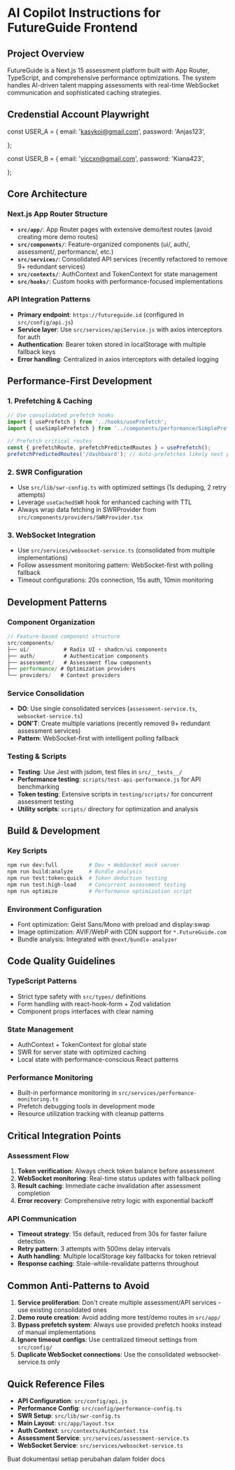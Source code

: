 # AI Copilot Instructions for FutureGuide Frontend

## Project Overview

FutureGuide is a Next.js 15 assessment platform built with App Router, TypeScript, and comprehensive performance optimizations. The system handles AI-driven talent mapping assessments with real-time WebSocket communication and sophisticated caching strategies.


## Credenstial Account Playwright
const USER_A = {
  email: 'kasykoi@gmail.com',
  password: 'Anjas123',
  <!-- expectedName: 'User A' // Expected display name -->
};

const USER_B = {
  email: 'viccxn@gmail.com',
  password: 'Kiana423',
  <!-- expectedName: 'User B' // Expected display name -->
};

## Core Architecture

### Next.js App Router Structure
- **`src/app/`**: App Router pages with extensive demo/test routes (avoid creating more demo routes)
- **`src/components/`**: Feature-organized components (ui/, auth/, assessment/, performance/, etc.)
- **`src/services/`**: Consolidated API services (recently refactored to remove 9+ redundant services)
- **`src/contexts/`**: AuthContext and TokenContext for state management
- **`src/hooks/`**: Custom hooks with performance-focused implementations

### API Integration Patterns
- **Primary endpoint**: `https://futureguide.id` (configured in `src/config/api.js`)
- **Service layer**: Use `src/services/apiService.js` with axios interceptors for auth
- **Authentication**: Bearer token stored in localStorage with multiple fallback keys
- **Error handling**: Centralized in axios interceptors with detailed logging

## Performance-First Development

### 1. Prefetching & Caching
```typescript
// Use consolidated prefetch hooks
import { usePrefetch } from '../hooks/usePrefetch';
import { useSimplePrefetch } from '../components/performance/SimplePrefetchProvider';

// Prefetch critical routes
const { prefetchRoute, prefetchPredictedRoutes } = usePrefetch();
prefetchPredictedRoutes('/dashboard'); // Auto-prefetches likely next pages
```

### 2. SWR Configuration
- Use `src/lib/swr-config.ts` with optimized settings (1s deduping, 2 retry attempts)
- Leverage `useCachedSWR` hook for enhanced caching with TTL
- Always wrap data fetching in SWRProvider from `src/components/providers/SWRProvider.tsx`

### 3. WebSocket Integration
- Use `src/services/websocket-service.ts` (consolidated from multiple implementations)
- Follow assessment monitoring pattern: WebSocket-first with polling fallback
- Timeout configurations: 20s connection, 15s auth, 10min monitoring

## Development Patterns

### Component Organization
```typescript
// Feature-based component structure
src/components/
├── ui/           # Radix UI + shadcn/ui components
├── auth/         # Authentication components  
├── assessment/   # Assessment flow components
├── performance/ # Optimization providers
└── providers/   # Context providers
```

### Service Consolidation
- **DO**: Use single consolidated services (`assessment-service.ts`, `websocket-service.ts`)
- **DON'T**: Create multiple variations (recently removed 9+ redundant assessment services)
- **Pattern**: WebSocket-first with intelligent polling fallback

### Testing & Scripts
- **Testing**: Use Jest with jsdom, test files in `src/__tests__/`
- **Performance testing**: `scripts/test-api-performance.js` for API benchmarking
- **Token testing**: Extensive scripts in `testing/scripts/` for concurrent assessment testing
- **Utility scripts**: `scripts/` directory for optimization and analysis

## Build & Development

### Key Scripts
```bash
npm run dev:full          # Dev + WebSocket mock server
npm run build:analyze     # Bundle analysis
npm run test:token:quick  # Token deduction testing
npm run test:high-load    # Concurrent assessment testing
npm run optimize          # Performance optimization script
```

### Environment Configuration
- Font optimization: Geist Sans/Mono with preload and display:swap
- Image optimization: AVIF/WebP with CDN support for `*.FutureGuide.com`
- Bundle analysis: Integrated with `@next/bundle-analyzer`

## Code Quality Guidelines

### TypeScript Patterns
- Strict type safety with `src/types/` definitions
- Form handling with react-hook-form + Zod validation
- Component props interfaces with clear naming

### State Management
- AuthContext + TokenContext for global state
- SWR for server state with optimized caching
- Local state with performance-conscious React patterns

### Performance Monitoring
- Built-in performance monitoring in `src/services/performance-monitoring.ts`
- Prefetch debugging tools in development mode
- Resource utilization tracking with cleanup patterns

## Critical Integration Points

### Assessment Flow
1. **Token verification**: Always check token balance before assessment
2. **WebSocket monitoring**: Real-time status updates with fallback polling
3. **Result caching**: Immediate cache invalidation after assessment completion
4. **Error recovery**: Comprehensive retry logic with exponential backoff

### API Communication
- **Timeout strategy**: 15s default, reduced from 30s for faster failure detection  
- **Retry pattern**: 3 attempts with 500ms delay intervals
- **Auth handling**: Multiple localStorage key fallbacks for token retrieval
- **Response caching**: Stale-while-revalidate patterns throughout

## Common Anti-Patterns to Avoid

1. **Service proliferation**: Don't create multiple assessment/API services - use existing consolidated ones
2. **Demo route creation**: Avoid adding more test/demo routes in `src/app/` 
3. **Bypass prefetch system**: Always use provided prefetch hooks instead of manual implementations
4. **Ignore timeout configs**: Use centralized timeout settings from `src/config/`
5. **Duplicate WebSocket connections**: Use the consolidated websocket-service.ts only

## Quick Reference Files

- **API Configuration**: `src/config/api.js`
- **Performance Config**: `src/config/performance-config.ts` 
- **SWR Setup**: `src/lib/swr-config.ts`
- **Main Layout**: `src/app/layout.tsx`
- **Auth Context**: `src/contexts/AuthContext.tsx`
- **Assessment Service**: `src/services/assessment-service.ts`
- **WebSocket Service**: `src/services/websocket-service.ts`

Buat dokumentasi setiap perubahan dalam folder docs
